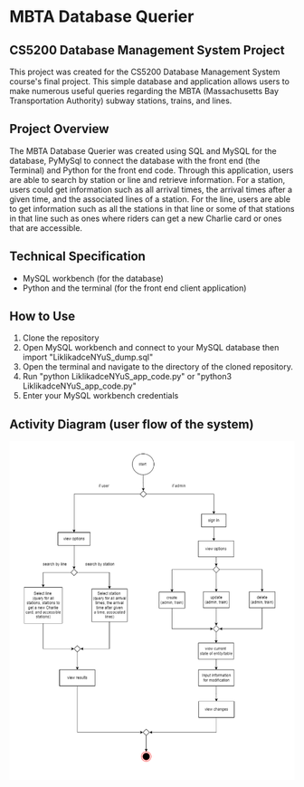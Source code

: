 # MBTA Database Querier

## CS5200 Database Management System Project

This project was created for the CS5200 Database Management System course's final project. This simple 
database and application allows users to make numerous useful queries regarding the MBTA
(Massachusetts Bay Transportation Authority) subway stations, trains, and lines.

## Project Overview 
The MBTA Database Querier was created using SQL and MySQL for the database, PyMySql to connect the 
database with the front end (the Terminal) and Python for the front end code. Through this application, 
users are able to search by station or line and retrieve information. For a station, users could get
information such as all arrival times, the arrival times after a given time, and the associated lines 
of a station. For the line, users are able to get information such as all the stations in that line or 
some of that stations in that line such as ones where riders can get a new Charlie card or ones that are 
accessible.

## Technical Specification
- MySQL workbench (for the database)
- Python and the terminal (for the front end client application)

## How to Use 
1. Clone the repository
2. Open MySQL workbench and connect to your MySQL database then import "LiklikadceNYuS_dump.sql" 
3. Open the terminal and navigate to the directory of the cloned repository.
4. Run "python LiklikadceNYuS_app_code.py" or "python3 LiklikadceNYuS_app_code.py"
5. Enter your MySQL workbench credentials 

## Activity Diagram (user flow of the system) 
![Activity_Diagram](Activity_Diagram.png)
